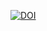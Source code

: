 [![DOI](https://zenodo.org/badge/DOI/10.5281/zenodo.3904245.svg)](https://doi.org/10.5281/zenodo.3904245)
